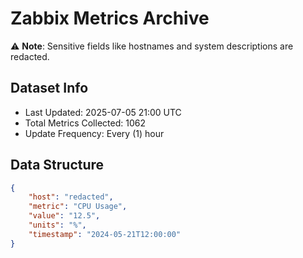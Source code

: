 # Zabbix Metrics Archive

⚠️ **Note**: Sensitive fields like hostnames and system descriptions are redacted.

## Dataset Info
- Last Updated: 2025-07-05 21:00 UTC
- Total Metrics Collected: 1062
- Update Frequency: Every (1) hour

## Data Structure
```json
{
    "host": "redacted",
    "metric": "CPU Usage",
    "value": "12.5",
    "units": "%",
    "timestamp": "2024-05-21T12:00:00"
}
```
